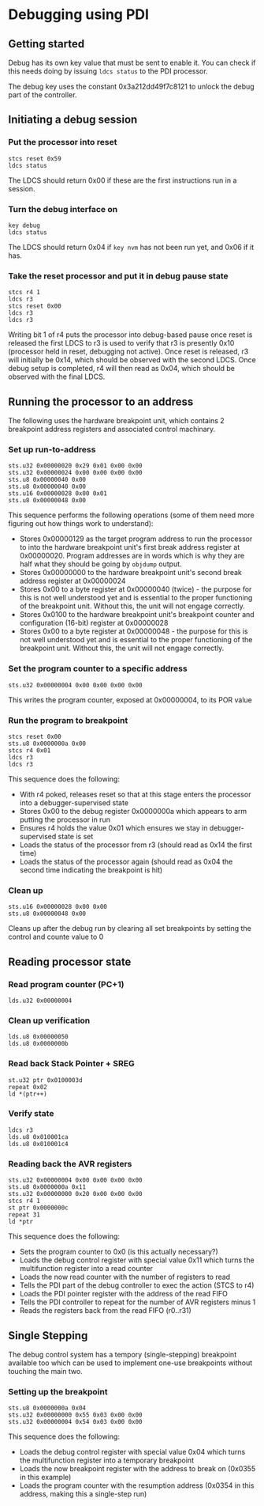 # Debugging using PDI

## Getting started

Debug has its own key value that must be sent to enable it. You can check if this needs doing by issuing `ldcs status` to the PDI processor.

The debug key uses the constant 0x3a212dd49f7c8121 to unlock the debug part of the controller.

## Initiating a debug session

### Put the processor into reset

```pdi
stcs reset 0x59
ldcs status
```

The LDCS should return 0x00 if these are the first instructions run in a session.

### Turn the debug interface on

```pdi
key debug
ldcs status
```

The LDCS should return 0x04 if `key nvm` has not been run yet, and 0x06 if it has.

### Take the reset processor and put it in debug pause state

```pdi
stcs r4 1
ldcs r3
stcs reset 0x00
ldcs r3
ldcs r3
```

Writing bit 1 of r4 puts the processor into debug-based pause once reset is released
the first LDCS to r3 is used to verify that r3 is presently 0x10 (processor held in reset, debugging not active).
Once reset is released, r3 will initially be 0x14, which should be observed with the second LDCS.
Once debug setup is completed, r4 will then read as 0x04, which should be observed with the final LDCS.

## Running the processor to an address

The following uses the hardware breakpoint unit, which contains 2 breakpoint address registers and associated
control machinary.

### Set up run-to-address

```pdi
sts.u32 0x00000020 0x29 0x01 0x00 0x00
sts.u32 0x00000024 0x00 0x00 0x00 0x00
sts.u8 0x00000040 0x00
sts.u8 0x00000040 0x00
sts.u16 0x00000028 0x00 0x01
sts.u8 0x00000048 0x00
```

This sequence performs the following operations (some of them need more figuring out how things work to understand):

* Stores 0x00000129 as the target program address to run the processor to into the hardware breakpoint unit's
  first  break address register at 0x00000020. Program addresses are in words which is why they are half what
  they should be going by `objdump` output.
* Stores 0x00000000 to the hardware breakpoint unit's second break address register at 0x00000024
* Stores 0x00 to a byte register at 0x00000040 (twice) - the purpose for this is not well understood yet and is
  essential to the proper functioning of the breakpoint unit. Without this, the unit will not engage correctly.
* Stores 0x0100 to the hardware breakpoint unit's breakpoint counter and configuration (16-bit) register at 0x00000028
* Stores 0x00 to a byte register at 0x00000048 - the purpose for this is not well understood yet and is
  essential to the proper functioning of the breakpoint unit. Without this, the unit will not engage correctly.

### Set the program counter to a specific address

```pdi
sts.u32 0x00000004 0x00 0x00 0x00 0x00
```

This writes the program counter, exposed at 0x00000004, to its POR value

### Run the program to breakpoint

```pdi
stcs reset 0x00
sts.u8 0x0000000a 0x00
stcs r4 0x01
ldcs r3
ldcs r3
```

This sequence does the following:

* With r4 poked, releases reset so that at this stage enters the processor into a debugger-supervised state
* Stores 0x00 to the debug register 0x0000000a which appears to arm putting the processor in run
* Ensures r4 holds the value 0x01 which ensures we stay in debugger-supervised state is set
* Loads the status of the processor from r3 (should read as 0x14 the first time)
* Loads the status of the processor again (should read as 0x04 the second time indicating the breakpoint is hit)

### Clean up

```pdi
sts.u16 0x00000028 0x00 0x00
sts.u8 0x00000048 0x00
```

Cleans up after the debug run by clearing all set breakpoints by setting the control and counte value to 0

## Reading processor state

### Read program counter (PC+1)

```pdi
lds.u32 0x00000004
```

### Clean up verification

```pdi
lds.u8 0x00000050
lds.u8 0x0000000b
```

### Read back Stack Pointer + SREG

```pdi
st.u32 ptr 0x0100003d
repeat 0x02
ld *(ptr++)
```

### Verify state

```pdi
ldcs r3
lds.u8 0x010001ca
lds.u8 0x010001c4
```

### Reading back the AVR registers

```pdi
sts.u32 0x00000004 0x00 0x00 0x00 0x00
sts.u8 0x0000000a 0x11
sts.u32 0x00000000 0x20 0x00 0x00 0x00
stcs r4 1
st ptr 0x0000000c
repeat 31
ld *ptr
```

This sequence does the following:

* Sets the program counter to 0x0 (is this actually necessary?)
* Loads the debug control register with special value 0x11 which turns the multifunction register into a read counter
* Loads the now read counter with the number of registers to read
* Tells the PDI part of the debug controller to exec the action (STCS to r4)
* Loads the PDI pointer register with the address of the read FIFO
* Tells the PDI controller to repeat for the number of AVR registers minus 1
* Reads the registers back from the read FIFO (r0..r31)

## Single Stepping

The debug control system has a tempory (single-stepping) breakpoint available too which can be used to implement one-use breakpoints without touching the main two.

### Setting up the breakpoint

```pdi
sts.u8 0x0000000a 0x04
sts.u32 0x00000000 0x55 0x03 0x00 0x00
sts.u32 0x00000004 0x54 0x03 0x00 0x00
```

This sequence does the following:

* Loads the debug control register with special value 0x04 which turns the multifunction register into a temporary breakpoint
* Loads the now breakpoint register with the address to break on (0x0355 in this example)
* Loads the program counter with the resumption address (0x0354 in this address, making this a single-step run)
